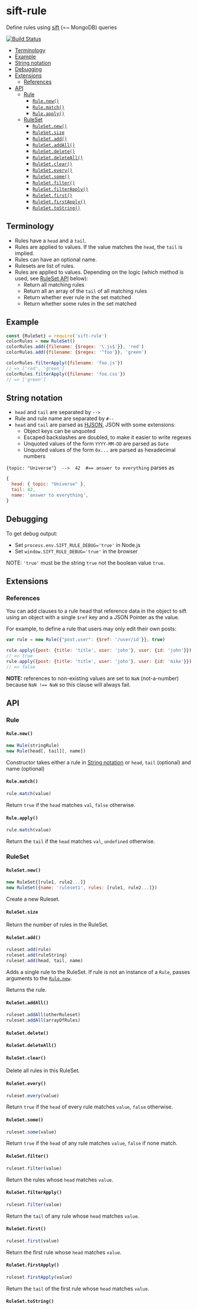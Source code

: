 # sift-rule
Define rules using [sift](https://github.com/crcn/sift.js) (=~ MongoDB) queries

[![Build Status](https://travis-ci.org/kba/sift-rule.svg?branch=master)](https://travis-ci.org/kba/sift-rule)

<!-- BEGIN-MARKDOWN-TOC -->
* [Terminology](#terminology)
* [Example](#example)
* [String notation](#string-notation)
* [Debugging](#debugging)
* [Extensions](#extensions)
	* [References](#references)
* [API](#api)
	* [Rule](#rule)
		* [`Rule.new()`](#rulenew)
		* [`Rule.match()`](#rulematch)
		* [`Rule.apply()`](#ruleapply)
	* [RuleSet](#ruleset)
		* [`RuleSet.new()`](#rulesetnew)
		* [`RuleSet.size`](#rulesetsize)
		* [`RuleSet.add()`](#rulesetadd)
		* [`RuleSet.addAll()`](#rulesetaddall)
		* [`RuleSet.delete()`](#rulesetdelete)
		* [`RuleSet.deleteAll()`](#rulesetdeleteall)
		* [`RuleSet.clear()`](#rulesetclear)
		* [`RuleSet.every()`](#rulesetevery)
		* [`RuleSet.some()`](#rulesetsome)
		* [`RuleSet.filter()`](#rulesetfilter)
		* [`RuleSet.filterApply()`](#rulesetfilterapply)
		* [`RuleSet.first()`](#rulesetfirst)
		* [`RuleSet.firstApply()`](#rulesetfirstapply)
		* [`RuleSet.toString()`](#rulesettostring)

<!-- END-MARKDOWN-TOC -->

## Terminology

* Rules have a `head` and a `tail`.
* Rules are applied to values. If the value matches the `head`, the `tail` is implied.
* Rules can have an optional name.
* Rulesets are list of rules.
* Rules are applied to values. Depending on the logic (which method is used, see [RuleSet API](#ruleset-api) below):
  * Return all matching rules
  * Return all an array of the `tail` of all matching rules
  * Return whether ever rule in the set matched
  * Return whether some rules in the set matched

## Example

```js
const {RuleSet} = require('sift-rule')
colorRules = new RuleSet()
colorRules.add({filename: {$regex: '\.js$'}}, 'red')
colorRules.add({filename: {$regex: '^foo'}}, 'green')

colorRules.filterApply({filename: 'foo.js'})
// => ['red', 'green']
colorRules.filterApply({filename: 'foo.css'})
// => ['green']
```

## String notation

* `head` and `tail` are separated by `-->`
* Rule and rule name are separated by `#--`
* `head` and `tail` are parsed as [HJSON](https://hjson.org/), JSON with some extensions:
  * Object keys can be unquoted
  * Escaped backslashes are doubled, to make it easier to write regexes
  * Unquoted values of the form `YYYY-MM-DD` are parsed as `Date`
  * Unquoted values of the form `0x...`  are parsed as hexadecimal numbers

`{topic: "Universe"}  -->  42  #== answer to everything` parses as

```js
{
  head: { topic: "Universe" },
  tail: 42,
  name: 'answer to everything',
}
```

## Debugging

To get debug output:

* Set `process.env.SIFT_RULE_DEBUG='true'` in Node.js
* Set `window.SIFT_RULE_DEBUG='true'` in the browser

NOTE: `'true'` must be the string `true` not the boolean value `true`.

## Extensions

### References

You can add clauses to a rule head that reference data in the object to sift
using an object with a single `$ref` key and a JSON Pointer as the value.

For example, to define a rule that users may only edit their own posts:

```js
var rule = new Rule({"post.user": {$ref: '/user/id'}}, true)

rule.apply({post: {title: 'title', user: 'john'}, user: {id: 'john'}})
// => true
rule.apply({post: {title: 'title', user: 'john'}, user: {id: 'mike'}}) // true
// => false
```

**NOTE:** references to non-existing values are set to `NaN` (not-a-number)
because `NaN !== NaN` so this clause will always fail.

## API

### Rule

#### `Rule.new()`

```js
new Rule(stringRule)
new Rule(head[, tail][, name])
```

Constructor takes either a rule in [String notation](#string-notation) or `head`, `tail` (optional) and name (optional)

#### `Rule.match()`

```js
rule.match(value)
```

Return `true` if the `head` matches `val`, `false` otherwise.

#### `Rule.apply()`

```js
rule.match(value)
```

Return the `tail` if the `head` matches `val`, `undefined` otherwise.

### RuleSet

#### `RuleSet.new()`

```js
new RuleSet{[rule1, rule2...]}
new RuleSet({name: 'ruleset1', rules: [rule1, rule2...]})
```

Create a new Ruleset.

#### `RuleSet.size`

Return the number of rules in the RuleSet.

#### `RuleSet.add()`

```js
ruleset.add(rule)
ruleset.add(ruleString)
ruleset.add(head, tail, name)
```

Adds a single rule to the RuleSet. If rule is not an instance of a `Rule`, passes arguments to the [`Rule.new`](#rule-new).

Returns the rule.

#### `RuleSet.addAll()`

```js
ruleset.addAll(otherRuleset)
ruleset.addAll(arrayOfRules)
```

#### `RuleSet.delete()`

#### `RuleSet.deleteAll()`

#### `RuleSet.clear()`

Delete all rules in this RuleSet.

#### `RuleSet.every()`

```js
ruleset.every(value)
```

Return `true` if the `head` of every rule matches `value`, `false` otherwise.

#### `RuleSet.some()`

```js
ruleset.some(value)
```

Return `true` if the `head` of any rule matches `value`, `false` if none match.

#### `RuleSet.filter()`

```js
ruleset.filter(value)
```

Return the rules whose `head` matches `value`.

#### `RuleSet.filterApply()`

```js
ruleset.filter(value)
```

Return the `tail` of any rule whose `head` matches `value`.

#### `RuleSet.first()`

```js
ruleset.first(value)
```

Return the first rule whose `head` matches `value`.

#### `RuleSet.firstApply()`

```js
ruleset.firstApply(value)
```

Return the `tail` of the first rule whose `head` matches `value`.

#### `RuleSet.toString()`
